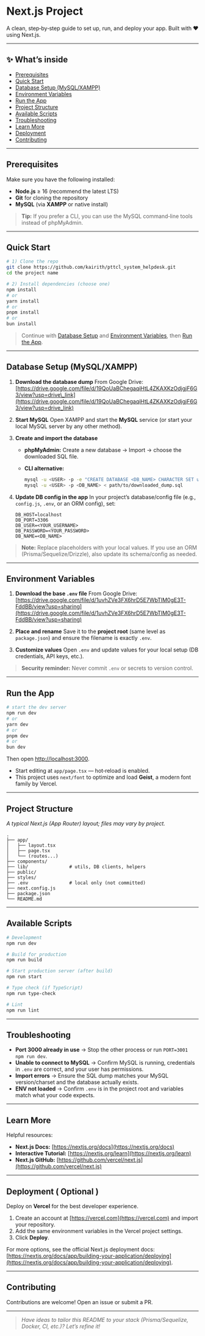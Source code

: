 # Next.js Project

A clean, step‑by‑step guide to set up, run, and deploy your app. Built with ❤️ using Next.js.

---

## ✨ What’s inside

* [Prerequisites](#prerequisites)
* [Quick Start](#quick-start)
* [Database Setup (MySQL/XAMPP)](#database-setup-mysqlxamp)
* [Environment Variables](#environment-variables)
* [Run the App](#run-the-app)
* [Project Structure](#project-structure)
* [Available Scripts](#available-scripts)
* [Troubleshooting](#troubleshooting)
* [Learn More](#learn-more)
* [Deployment](#deployment)
* [Contributing](#contributing)

---

## Prerequisites

Make sure you have the following installed:

* **Node.js** ≥ 16 (recommend the latest LTS)
* **Git** for cloning the repository
* **MySQL** (via **XAMPP** or native install)

> **Tip:** If you prefer a CLI, you can use the MySQL command‑line tools instead of phpMyAdmin.

---

## Quick Start

```bash
# 1) Clone the repo
git clone https://github.com/kairith/pttcl_system_helpdesk.git
cd the project name

# 2) Install dependencies (choose one)
npm install
# or
yarn install
# or
pnpm install
# or
bun install
```

> Continue with [Database Setup](#database-setup-mysqlxamp) and [Environment Variables](#environment-variables), then [Run the App](#run-the-app).

---

## Database Setup (MySQL/XAMPP)

1. **Download the database dump**
   From Google Drive: [https://drive.google.com/file/d/19QoUaBChegaqiHtL4ZKAXKzOdjgjF6G3/view?usp=drive\_link](https://drive.google.com/file/d/19QoUaBChegaqiHtL4ZKAXKzOdjgjF6G3/view?usp=drive_link)

2. **Start MySQL**
   Open XAMPP and start the **MySQL** service (or start your local MySQL server by any other method).

3. **Create and import the database**

   * **phpMyAdmin:** Create a new database → Import → choose the downloaded SQL file.
   * **CLI alternative:**

     ```bash
     mysql -u <USER> -p -e "CREATE DATABASE <DB_NAME> CHARACTER SET utf8mb4 COLLATE utf8mb4_unicode_ci;"
     mysql -u <USER> -p <DB_NAME> < path/to/downloaded_dump.sql
     ```

4. **Update DB config in the app**
   In your project’s database/config file (e.g., `config.js`, `.env`, or an ORM config), set:

   ```env
   DB_HOST=localhost
   DB_PORT=3306
   DB_USER=<YOUR_USERNAME>
   DB_PASSWORD=<YOUR_PASSWORD>
   DB_NAME=<DB_NAME>
   ```

> **Note:** Replace placeholders with your local values. If you use an ORM (Prisma/Sequelize/Drizzle), also update its schema/config as needed.

---

## Environment Variables

1. **Download the base `.env` file**
   From Google Drive: [https://drive.google.com/file/d/1uvhZVe3FX6hrD5E7WbTIM0gE3T-FddBB/view?usp=sharing](https://drive.google.com/file/d/1uvhZVe3FX6hrD5E7WbTIM0gE3T-FddBB/view?usp=sharing)

2. **Place and rename**
   Save it to the **project root** (same level as `package.json`) and ensure the filename is exactly `.env`.

3. **Customize values**
   Open `.env` and update values for your local setup (DB credentials, API keys, etc.).

> **Security reminder:** Never commit `.env` or secrets to version control.

---

## Run the App

```bash
# start the dev server
npm run dev
# or
yarn dev
# or
pnpm dev
# or
bun dev
```

Then open [http://localhost:3000](http://localhost:3000).

* Start editing at `app/page.tsx` — hot‑reload is enabled.
* This project uses `next/font` to optimize and load **Geist**, a modern font family by Vercel.

---

## Project Structure

*A typical Next.js (App Router) layout; files may vary by project.*

```
.
├── app/
│   ├── layout.tsx
│   ├── page.tsx
│   └── (routes...)
├── components/
├── lib/               # utils, DB clients, helpers
├── public/
├── styles/
├── .env               # local only (not committed)
├── next.config.js
├── package.json
└── README.md
```

---

## Available Scripts

```bash
# Development
npm run dev

# Build for production
npm run build

# Start production server (after build)
npm run start

# Type check (if TypeScript)
npm run type-check

# Lint
npm run lint
```

---

## Troubleshooting

* **Port 3000 already in use** → Stop the other process or run `PORT=3001 npm run dev`.
* **Unable to connect to MySQL** → Confirm MySQL is running, credentials in `.env` are correct, and your user has permissions.
* **Import errors** → Ensure the SQL dump matches your MySQL version/charset and the database actually exists.
* **ENV not loaded** → Confirm `.env` is in the project root and variables match what your code expects.

---

## Learn More

Helpful resources:

* **Next.js Docs:** [https://nextjs.org/docs](https://nextjs.org/docs)
* **Interactive Tutorial:** [https://nextjs.org/learn](https://nextjs.org/learn)
* **Next.js GitHub:** [https://github.com/vercel/next.js](https://github.com/vercel/next.js)

---

## Deployment ( Optional )

Deploy on **Vercel** for the best developer experience.

1. Create an account at [https://vercel.com](https://vercel.com) and import your repository.
2. Add the same environment variables in the Vercel project settings.
3. Click **Deploy**.

For more options, see the official Next.js deployment docs: [https://nextjs.org/docs/app/building-your-application/deploying](https://nextjs.org/docs/app/building-your-application/deploying).

---

## Contributing

Contributions are welcome! Open an issue or submit a PR.

---

> *Have ideas to tailor this README to your stack (Prisma/Sequelize, Docker, CI, etc.)? Let’s refine it!*
